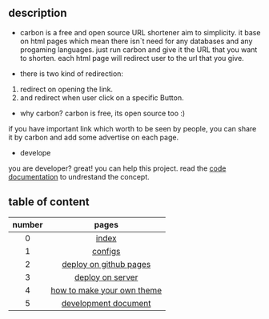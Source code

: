## description

- carbon is a free and open source URL shortener aim to simplicity.
it base on html pages which mean there isn`t need for any databases and
any progaming languages. just run carbon and give it the URL that you want to
shorten. each html page will redirect user to the url that you give.

- there is two kind of redirection:

1. redirect on opening the link.
2. and redirect when user click on a specific Button.

- why carbon?
carbon is free, its open source too :)

if you have important link which worth to be seen by people,
you can share it by carbon and add some advertise on each page.

- develope

you are developer? great! you can help this project.
read the [code documentation]() to undrestand the concept.

## table of content

|number|pages|
|:----:|:---:|
|   0  |[index](index.md)|
|   1  |[configs](../config.md)|
|   2  |[deploy on github pages](/documentation/deploy_github_pages.md)|
|   3  |[deploy on server](/documentation/deploy_nginx.md)|
|   4  |[how to make your own theme](/documentation/theme.md)|
|   5  |[development document](/documentation/theme.md)|
